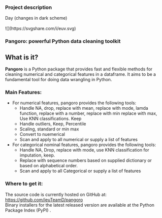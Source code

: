 ### Project description 
<div class="day dark-scheme">Day (changes in dark scheme)</div> <br>
![](https://svgshare.com/i/euv.svg)


### Pangoro: powerful Python data cleaning toolkit
## What is it?
**Pangoro** is a Python package that provides fast and flexible methods for cleaning numerical and categorical features in a dataframe. It aims to be a fundamental tool for doing data wrangling in Python.

### Main Features:
* For numerical features, pangoro provides the following tools:
  * Handle NA, drop, replace with mean, replace with mode, lamda function, replace with a number, replace with min replace with max, Use KNN classifications. Keep
  * Handle outliers, Keep, Percentile
  * Scaling, standard or min max
  * Convert to nuemerical
  * Scan and apply to all numerical or supply a list of features
* For categorical nominal features, pangoro provides the following tools:
  * Handle NA, Drop, replace with mode, use KNN classification for imputation, keep.
  * Replace with sequence numbers based on supplied dictionary or based on alphabetical order.
  * Scan and apply to all Categorical or supply a list of features
  
### Where to get it:
The source code is currently hosted on GitHub at: https://github.com/ieuTeamD/pangoro <br />
Binary installers for the latest released version are available at the Python Package Index (PyPI) .
